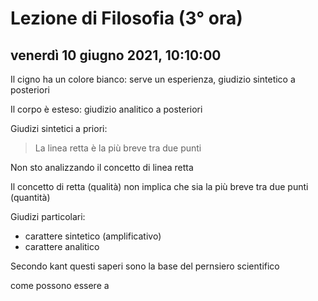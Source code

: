 #  Lezione di Filosofia (3° ora)

## venerdì 10 giugno 2021, 10:10:00


Il cigno ha un colore bianco: serve un esperienza, giudizio sintetico a posteriori

Il corpo è esteso: giudizio analitico a posteriori


Giudizi sintetici a priori: 

> La linea retta è la più breve tra due punti

Non sto analizzando il concetto di linea retta

Il concetto di retta (qualità) non implica che sia la più breve tra due punti (quantità)

Giudizi particolari:
* carattere sintetico (amplificativo)
* carattere analitico

Secondo kant questi saperi sono la base del pernsiero scientifico


come possono essere a 
<!--stackedit_data:
eyJoaXN0b3J5IjpbMTA2ODc5MzQ0MF19
-->